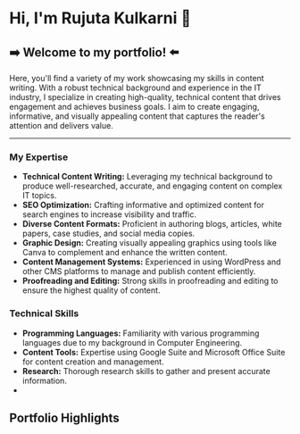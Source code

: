 # Hi, I'm Rujuta Kulkarni :wave: 

## ➡️ Welcome to my portfolio! ⬅️
Here, you'll find a variety of my work showcasing my skills in content writing. With a robust technical background and experience in the IT industry, I specialize in creating high-quality, technical content that drives engagement and achieves business goals. I aim to create engaging, informative, and visually appealing content that captures the reader's attention and delivers value.

---

### My Expertise
- **Technical Content Writing:** Leveraging my technical background to produce well-researched, accurate, and engaging content on complex IT topics.
- **SEO Optimization:** Crafting informative and optimized content for search engines to increase visibility and traffic.
- **Diverse Content Formats:** Proficient in authoring blogs, articles, white papers, case studies, and social media copies.
- **Graphic Design:** Creating visually appealing graphics using tools like Canva to complement and enhance the written content.
- **Content Management Systems:** Experienced in using WordPress and other CMS platforms to manage and publish content efficiently.
- **Proofreading and Editing:** Strong skills in proofreading and editing to ensure the highest quality of content.

### Technical Skills
- **Programming Languages:** Familiarity with various programming languages due to my background in Computer Engineering.
- **Content Tools:** Expertise using Google Suite and Microsoft Office Suite for content creation and management.
- **Research:** Thorough research skills to gather and present accurate information.
- 
## Portfolio Highlights



 

  


